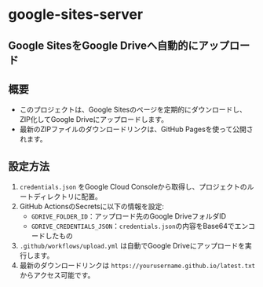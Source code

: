 # google-sites-server
## Google SitesをGoogle Driveへ自動的にアップロード

## 概要
- このプロジェクトは、Google Sitesのページを定期的にダウンロードし、ZIP化してGoogle Driveにアップロードします。
- 最新のZIPファイルのダウンロードリンクは、GitHub Pagesを使って公開されます。

## 設定方法
1. `credentials.json` をGoogle Cloud Consoleから取得し、プロジェクトのルートディレクトリに配置。
2. GitHub ActionsのSecretsに以下の情報を設定:
   - `GDRIVE_FOLDER_ID`：アップロード先のGoogle DriveフォルダID
   - `GDRIVE_CREDENTIALS_JSON`：`credentials.json`の内容をBase64でエンコードしたもの
3. `.github/workflows/upload.yml` は自動でGoogle Driveにアップロードを実行します。
4. 最新のダウンロードリンクは `https://yourusername.github.io/latest.txt` からアクセス可能です。
